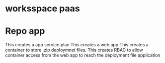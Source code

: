 # worksspace paas
# Repo app 


This creates a app service plan
This creates a web app
This creates a container to store .zip deploymnet files.
This creates RBAC to allow container access from the web app to reach the deployment file application

